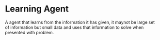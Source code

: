 # Learning Agent

A agent that learns from the information it has given, it maynot be large set of information but small data and uses that information to solve when presented with problem.